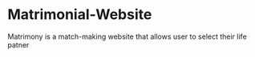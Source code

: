 # Matrimonial-Website
Matrimony is a match-making website that allows user to select their life patner

